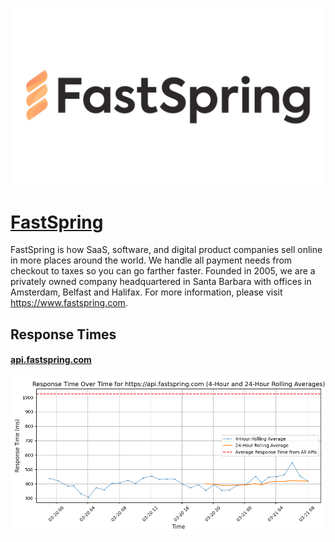 [![Visit FastSpring](imagePreview.png)](https://fastspring.com)

# [FastSpring](https://fastspring.com)

FastSpring is how SaaS, software, and digital product companies sell online in more places around the world. We handle all payment needs from checkout to taxes so you can go farther faster. Founded in 2005, we are a privately owned company headquartered in Santa Barbara with offices in Amsterdam, Belfast and Halifax. For more information, please visit https://www.fastspring.com.

## Response Times

#### [api.fastspring.com](https://api.fastspring.com)

![api.fastspring.com](response-time-charts/6170692e66617374737072696e672e636f6d.png)
